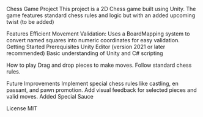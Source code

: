 Chess Game Project
This project is a 2D Chess game built using Unity. The game features standard chess rules and logic but with an added upcoming twist (to be added)

Features
Efficient Movement Validation: Uses a BoardMapping system to convert named squares into numeric coordinates for easy validation.
Getting Started
Prerequisites
Unity Editor (version 2021 or later recommended)
Basic understanding of Unity and C# scripting

How to play
Drag and drop pieces to make moves.
Follow standard chess rules.

Future Improvements
Implement special chess rules like castling, en passant, and pawn promotion.
Add visual feedback for selected pieces and valid moves.
Added Special Sauce

License
MIT
